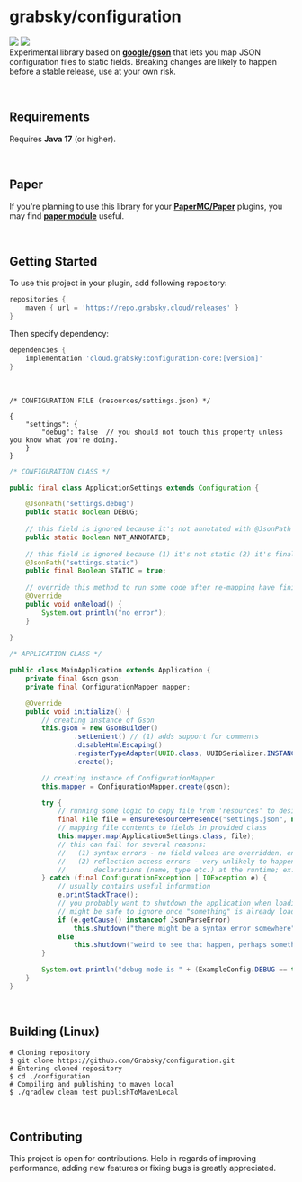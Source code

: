 # grabsky/configuration
[![](https://github.com/Grabsky/configuration/actions/workflows/gradle.yml/badge.svg)](https://github.com/Grabsky/configuration/actions/workflows/gradle.yml)
[![](https://www.codefactor.io/repository/github/grabsky/configuration/badge/main)](https://www.codefactor.io/repository/github/grabsky/configuration/overview/main)  
Experimental library based on **[google/gson](https://github.com/google/gson)** that lets you map JSON configuration files to static fields. Breaking changes are likely to happen before a stable release, use at your own risk.

<br />

## Requirements
Requires **Java 17** (or higher).

<br />

## Paper
If you're planning to use this library for your **[PaperMC/Paper](https://github.com/PaperMC/Paper)** plugins, you may find **[paper module](https://github.com/Grabsky/configuration/blob/main/PAPER_MODULE.md)** useful.

<br />


## Getting Started
To use this project in your plugin, add following repository:
```groovy
repositories {
    maven { url = 'https://repo.grabsky.cloud/releases' }
}
```
Then specify dependency:
```groovy
dependencies {
    implementation 'cloud.grabsky:configuration-core:[version]'
}
```

<br />

```json5
/* CONFIGURATION FILE (resources/settings.json) */

{
    "settings": {
        "debug": false  // you should not touch this property unless you know what you're doing.
    }
}
```

```java
/* CONFIGURATION CLASS */

public final class ApplicationSettings extends Configuration {

    @JsonPath("settings.debug")
    public static Boolean DEBUG;
    
    // this field is ignored because it's not annotated with @JsonPath 
    public static Boolean NOT_ANNOTATED;
    
    // this field is ignored because (1) it's not static (2) it's final
    @JsonPath("settings.static")
    public final Boolean STATIC = true;
    
    // override this method to run some code after re-mapping have finished
    @Override
    public void onReload() {
        System.out.println("no error");
    }
    
}
```

```java
/* APPLICATION CLASS */

public class MainApplication extends Application {
    private final Gson gson;
    private final ConfigurationMapper mapper;

    @Override
    public void initialize() {
        // creating instance of Gson
        this.gson = new GsonBuilder()
                .setLenient() // (1) adds support for comments
                .disableHtmlEscaping()
                .registerTypeAdapter(UUID.class, UUIDSerializer.INSTANCE)
                .create();

        // creating instance of ConfigurationMapper
        this.mapper = ConfigurationMapper.create(gson);

        try {
            // running some logic to copy file from 'resources' to desired directory
            final File file = ensureResourcePresence("settings.json", new File("./config/settings.json"));
            // mapping file contents to fields in provided class
            this.mapper.map(ApplicationSettings.class, file);
            // this can fail for several reasons:
            //   (1) syntax errors - no field values are overridden, ensuring your application does not break
            //   (2) reflection access errors - very unlikely to happen unless something modifies your field 
            //       declarations (name, type etc.) at the runtime; ex. javassist
        } catch (final ConfigurationException | IOException e) {
            // usually contains useful information
            e.printStackTrace();
            // you probably want to shutdown the application when loading of initial configuration fails;
            // might be safe to ignore once "something" is already loaded
            if (e.getCause() instanceof JsonParseError)
                this.shutdown("there might be a syntax error somewhere");
            else
                this.shutdown("weird to see that happen, perhaps something modified a field declaration?");
        }

        System.out.println("debug mode is " + (ExampleConfig.DEBUG == true) ? "enabled" : "disabled");
    }
}
```

<br />

## Building (Linux)
```shell
# Cloning repository
$ git clone https://github.com/Grabsky/configuration.git
# Entering cloned repository
$ cd ./configuration
# Compiling and publishing to maven local
$ ./gradlew clean test publishToMavenLocal
```

<br />

## Contributing
This project is open for contributions. Help in regards of improving performance, adding new features or fixing bugs is greatly appreciated.
